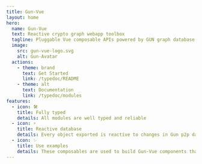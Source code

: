 ```yaml
---
title: Gun-Vue
layout: home
hero:
  name: Gun-Vue
  text: Reactive crypto graph webapp toolbox
  tagline: Pluggable Vue composable APIs powered by GUN graph database and SEA cryptography
  image:
    src: gun-vue-logo.svg
    alt: Gun-Avatar
  actions:
    - theme: brand
      text: Get Started
      link: /typedoc/README
    - theme: alt
      text: Documentation
      link: /typedoc/modules
features:
  - icon: 🛠️
    title: Fully typed
    details: All modules are well typed and reliable
  - icon: ⚡️
    title: Reactive database
    details: Every object exported is reactive to changes in Gun p2p database
  - icon: ✨
    title: Use examples
    details: These composables are used to build Gun-Vue components that are combined in the Gun-Vue app for everyone to play with.
---
```


<style >
.VPImage {
  transform: translate(-50%, -50%) scale(2)  !important;
}
  </style>


<script setup>

import { defineClientComponent } from 'vitepress'

// const ClientComp = defineClientComponent(() => {
//   return import('component-that-access-window-on-import')
// })
</script>